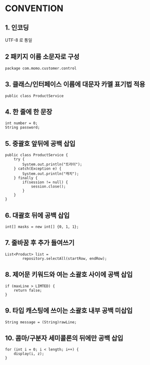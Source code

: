 # CONVENTION

## 1. 인코딩
UTF-8 로 통일

## 2 패키지 이름 소문자로 구성
```
package com.momo.customer.control
```
## 3. 클래스/인터페이스 이름에 대문자 카멜 표기법 적용
```
public class ProductService
```
## 4. 한 줄에 한 문장
```
int number = 0;
String password;
```
## 5. 중괄호 앞뒤에 공백 삽입
```
public class ProductService {
	try {
		System.out.println("트라이");
	} catch(Exception e) {
		System.out.println("캐치");
	} finally {
		if(session != null) {
		    session.close();
		}
	}
}
```
## 6. 대괄호 뒤에 공백 삽입
```
int[] masks = new int[] {0, 1, 1};
```
## 7. 줄바꿈 후 추가 들여쓰기
```
List<Product> list = 
		repository.selectAll(startRow, endRow);
```
## 8. 제어문 키워드와 여는 소괄호 사이에 공백 삽입
```
if (maxLine > LIMTED) {
	return false;
}
```
## 9. 타입 캐스팅에 쓰이는 소괄호 내부 공백 미삽입
```
String message = (String)rawLine;
```
## 10. 콤마/구분자 세미콜론의 뒤에만 공백 삽입
```
for (int i = 0; i < length; i++) {
	display(i, z);
}
```
